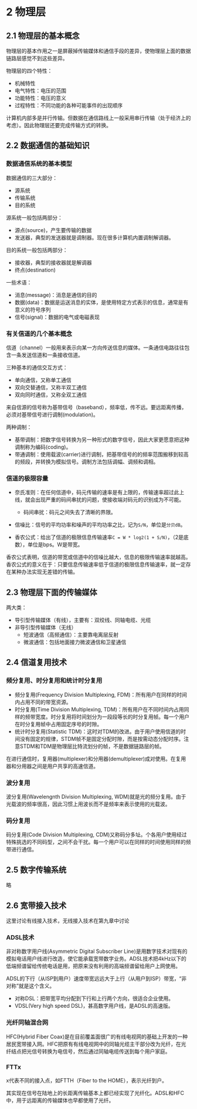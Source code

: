 # 2 物理层

## 2.1 物理层的基本概念

物理层的基本作用之一是屏蔽掉传输媒体和通信手段的差异，使物理层上面的数据链路层感觉不到这些差异。

物理层的四个特性：

- 机械特性
- 电气特性：电压的范围
- 功能特性：电压的意义
- 过程特性：不同功能的各种可能事件的出现顺序

计算机内部多是并行传输。但数据在通信路线上一般采用串行传输（处于经济上的考虑）。因此物理层还要完成传输方式的转换。

## 2.2 数据通信的基础知识

### 数据通信系统的基本模型

数据通信的三大部分：

- 源系统
- 传输系统
- 目的系统

源系统一般包括两部分：

- 源点(source)，产生要传输的数据
- 发送器，典型的发送器就是调制器。现在很多计算机内置调制解调器。

目的系统一般包括两部分：

- 接收器，典型的接收器就是解调器
- 终点(destination)

一些术语：

- 消息(message)：消息是通信的目的
- 数据(data)：数据是运送消息的实体，是使用特定方式表示的信息，通常是有意义的符号序列
- 信号(signal)：数据的电气或电磁表现

### 有关信道的几个基本概念

信道（channel）一般用来表示向某一方向传送信息的媒体。一条通信电路往往包含一条发送信道和一条接收信道。

三种基本的通信交互方式：

- 单向通信，又称单工通信
- 双向交替通信，又称半双工通信
- 双向同时通信，又称全双工通信

来自信源的信号称为基带信号（baseband），频率低，传不远。要远距离传播，必须对基带信号进行调制(modulation)。

两种调制：

- 基带调制：把数字信号转换为另一种形式的数字信号，因此大家更愿意把这种调制称为编码(coding)。
- 带通调制：使用载波(carrier)进行调制，把基带信号的的频率范围搬移到较高的频段，并转换为模拟信号。调制方法包括调幅、调频和调相。

### 信道的极限容量

- 奈氏准则：在任何信道中，码元传输的速率是有上限的，传输速率超过此上线，就会出现严重的码间串扰的问题，使接收端对码元的识别成为不可能。
  - 码间串扰：码元之间失去了清晰的界限。

- 信噪比：信号的平均功率和噪声的平均功率之比，记为`S/N`，单位是`分贝dB`。
- 香农公式：给出了信道的极限信息传输速率`C = W * log2(1 + S/N)`，（2是底数），单位是bps。W是带宽。

香农公式表明，信道的带宽或信道中的信噪比越大，信息的极限传输速率就越高。香农公式的意义在于：只要信息传输速率低于信道的极限信息传输速率，就一定存在某种办法实现无差错的传输。

## 2.3 物理层下面的传输媒体

两大类：

- 导引型传输媒体（有线），主要有：双绞线、同轴电缆、光缆
- 非导引型传输媒体（无线）
  - 短波通信（高频通信）：主要靠电离层反射
  - 微波通信：包括地面接力微波通信和卫星通信

## 2.4 信道复用技术

### 频分复用、时分复用和统计时分复用

- 频分复用(Frequency Division Multiplexing, FDM)：所有用户在同样的时间内占用不同的带宽资源。
- 时分复用(Time Division Multiplexing, TDM)：所有用户在不同时间内占用同样的频带宽度。时分复用将时间划分为一段段等长的时分复用帧。每一个用户在时分复用帧中占用固定序号的时隙。
- 统计时分复用(Statistic TDM)：这时对TDM的改进。由于用户使用信道的时间没有固定的规律，STDM帧不是固定分配时隙，而是按需动态分配时序。注意STDM和TDM是物理层比特流划分的帧，不是数据链路层的帧。

在进行通信时，复用器(multiplexer)和分用器(demultiplexer)成对使用。在复用器和分用器之间是用户共享的高速信道。

### 波分复用

波分复用(Wavelengnth Division Multiplexing, WDM)就是光的频分复用。由于光载波的频率很高，因此习惯上用波长而不是频率来表示使用的光载波。

### 码分复用

码分复用(Code Division Multiplexing, CDM)又称码分多址。个各用户使用经过特殊挑选的不同码型，之间不会干扰。每一个用户可以在同样的时间使用同样的频带进行通信。

## 2.5 数字传输系统

略

## 2.6 宽带接入技术

这里讨论有线接入技术，无线接入技术在第九章中讨论

### ADSL技术

非对称数字用户线(Asymmetric Digital Subscriber Line)是用数字技术对现有的模拟电话用户线进行改造，使它能承载宽带数字业务。ADSL技术把4kHz以下的低端频谱留给传统电话是用，把原来没有利用的高端频谱留给用户上网使用。

ADSL的下行（从ISP到用户）速度带宽远远大于上行（从用户到ISP）带宽，“非对称”就是这个含义。

- 对称DSL：把带宽平均分配到下行和上行两个方向，很适合企业使用。
- VDSL(Very high speed DSL)，甚高数字用户线，是ADSL的高速版。

### 光纤同轴混合网

HFC(Hybrid Fiber Coax)是在目前覆盖面很广的有线电视网的基础上开发的一种居民宽带接入网。HFC把原有有线电视网中的同轴光缆主干部分改为光纤，在光纤结点把光信号转换为电信号，然后通过同轴电缆传送到每个用户家庭。

### FTTx

x代表不同的接入点，如FTTH（Fiber to the HOME），表示光纤到户。

其实现在信号在陆地上的长距离传输基本上都已经实现了光纤化。ADSL和HFC中，用于远距离的传输媒体也早都使用了光纤。

